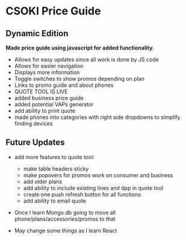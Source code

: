 # CSOKI Price Guide
## Dynamic Edition

**Made price guide using javascript for added functionality.**

* Allows for easy updates since all work is done by JS code
* Allows for easier navigation 
* Displays more information
* Toggle switches to show promos depending on plan
* Links to promo guide and about phones
* QUOTE TOOL IS LIVE
* added business price guide
* added potential VAPs generator
* add ability to print quote
* made phones into categories with right side dropdowns to simplify finding devices

## Future Updates
* add more features to quote tool:
  * make table headers sticky
  * make popovers for promos work on consumer and business
  * add older plans
  * add ability to include existing lines and dpp in quote tool
  * create one push refresh button for all functions
  * add ability to email quote

* Once I learn Mongo.db going to move all phone/plans/accessories/promos to that
* May change some things as I learn React
